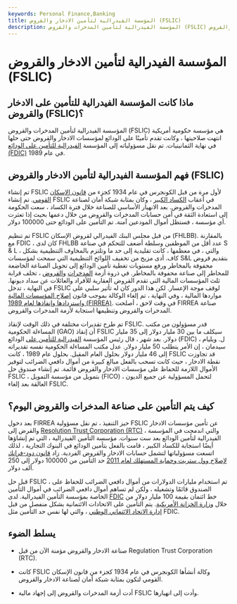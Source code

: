 ```yaml
---
keywords: Personal Finance,Banking
title: المؤسسة الفيدرالية لتأمين الادخار والقروض (FSLIC)
description: المؤسسة الفيدرالية لتأمين المدخرات والقروض (FSLIC) هي مؤسسة منتهية الصلاحية كانت تقدم تأمينًا على الودائع لمؤسسات الادخار والقروض.
---
```


# المؤسسة الفيدرالية لتأمين الادخار والقروض (FSLIC)
## ماذا كانت المؤسسة الفيدرالية للتأمين على الادخار والقروض (FSLIC)؟

المؤسسة الفيدرالية لتأمين المدخرات والقروض (FSLIC) هي مؤسسة حكومية أمريكية انتهت صلاحيتها ، وكانت تقدم تأمينًا على الودائع لمؤسسات الادخار والقروض حتى حلها في نهاية الثمانينيات. تم نقل مسؤولياته إلى المؤسسة [الفيدرالية للتأمين على الودائع (FDIC)](/fdic) في عام 1989.

## فهم المؤسسة الفيدرالية لتأمين الادخار والقروض (FSLIC)

تم إنشاء FSLIC لأول مرة من قبل الكونجرس في عام 1934 كجزء من [قانون الإسكان القومي](/national-housing-act). تم إنشاء FSLIC في أعقاب [الكساد الكبير](/great_depression) ، وكان بمثابة شبكة أمان لصناعة المدخرات والقروض. بعد الانهيار الأساسي للصناعة خلال فترة الكساد ، سعت الحكومة إلى استعادة الثقة في أمن حسابات المدخرات والقروض من خلال دعمها بحيث إذا تعثرت أي مؤسسة ، فستظل أموال المودعين آمنة. تم التأمين على الودائع حتى 100000 دولار.

تم تنظيم FSLIC من قبل مجلس البنك الفيدرالي لقروض الإسكان (FHLBB). بالمقارنة مع FDIC ، كان لدى FHLBB عدد أقل من الموظفين وسلطة أضعف للتحكم في صناعة S & L ، والتي ، في معظمها ، كانت تقليدية إلى حد ما وتلتزم بالمخاوف التنظيمية بشكل كاف. أدى مزيج من تخفيف اللوائح التنظيمية التي سمحت لمؤسسات S&L بتقديم قروض محفوفة بالمخاطر ورفع مستويات تغطية تأمين الودائع إلى تحويل الصناعة الخاضعة للمخاطر إلى صناعة محفوفة بالمخاطر. في ذروة أزمة [المدخرات](/sl-crisis) [والقروض](/sl-crisis) ، تخلف قرابة ثلث المؤسسات المالية التي تقدم القروض العقارية للأفراد والعائلات عن سداد ديونها. في النهاية ، تدخل FSLIC لوقف موجة الإعسار. لكن هذا الدور كان له تأثير سلبي على مواردها المالية ، وفي النهاية ، تم إلغاء الوكالة بموجب قانون [إصلاح المؤسسات المالية واستردادها وإنفاذها لعام 1989 (FIRREA)](/financial-institutions-reform-recovery-enforcement). في وقت لاحق ، أصلحت FIRREA صناعة المدخرات والقروض وتنظيمها استجابة لأزمة المدخرات والقروض.

تم طرح تقديرات مختلفة في ذلك الوقت لإنقاذ FSLIC. قدر مسؤولون من مكتب المساءلة الحكومية (GAO) أن إنقاذ FSLIC سيكلف ما بين 30 مليار دولار إلى 35 مليار دولار. بعد شهر ، قال رئيس المؤسسة [الفيدرالية للتأمين على](/fdic) الودائع (FDIC) ، ل. ويليام سيدمان ، إن الأمر يتطلب 50 مليار دولار. عدل مكتب المساءلة الحكومية نفسه تقديراته إلى 46 مليار دولار بحلول العام المقبل. بحلول عام 1989 ، كانت FSLIC قد تجاوزت نقطة الادخار ، حيث كانت تسحب بالفعل مبالغ كبيرة من أموال دافعي الضرائب لتوفير الأموال اللازمة للحفاظ على مؤسسات الادخار والقروض قائمة. تم إنشاء صندوق حل FSLIC ، بتمويل من مؤسسة التمويل (FICO) ، لتحمل المسؤولية عن جميع الديون العالقة بعد إلغاء FSLIC.

## كيف يتم التأمين على صناعة المدخرات والقروض اليوم؟

بعد دخول FIRREA حيز التنفيذ ، تم نقل مسؤولية FSLIC عن تأمين مؤسسات الادخار والقرض إلى [Resolution Trust Corporation (RTC)](/resolution-trust-corporation) ، والتي اندمجت في المؤسسة الفيدرالية لتأمين الودائع بعد ست سنوات. مؤسسة التأمين الفيدرالية ، التي تم إنشاؤها أيضًا استجابة للكساد الكبير ، قامت بالفعل بتأمين الودائع في البنوك التجارية ، لذلك اتسعت مسؤولياتها لتشمل حسابات الادخار والقروض الفردية. زاد [قانون دود-فرانك لإصلاح وول ستريت وحماية المستهلك لعام 2011](/dodd-frank-financial-regulatory-reform-bill) حد التأمين من 100000 دولار إلى 250 ألف دولار.

قبل حل FSLIC ، تم استخدام مليارات الدولارات من أموال دافعي الضرائب للحفاظ على الصندوق قائمًا وتشغيله ، ولكن لم تساهم أموال دافعي الضرائب في أموال التأمين الخاصة بمؤسسة التأمين الفيدرالية. لدى [FDIC](/ustreasury) خط ائتمان بقيمة 100 مليار دولار من خلال [وزارة الخزانة الأمريكية](/ustreasury). يتم التأمين على الاتحادات الائتمانية بشكل منفصل من قبل [إدارة الاتحاد الائتماني الوطني](/ncua) ، والتي لها نفس حد التأمين مثل FDIC.

## يسلط الضوء

- صناعة الادخار والقروض مؤمنة الآن من قبل Regulation Trust Corporation (RTC).

- كانت FSLIC وكالة أنشأها الكونجرس في عام 1934 كجزء من قانون الإسكان القومي لتكون بمثابة شبكة أمان لصناعة الادخار والقروض.

- أدت أزمة المدخرات والقروض إلى إجهاد مالية FSLIC وأدت إلى انهيارها.

